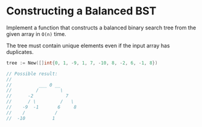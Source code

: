 # Constructing a Balanced BST

Implement a function that constructs a balanced binary search tree from the given array in `O(n)` time.

The tree must contain unique elements even if the input array has duplicates.

```go
tree := New([]int{0, 1, -9, 1, 7, -10, 8, -2, 6, -1, 8})

// Possible result:
//
//          ___ 0 __
//         /        \
//      -2            7
//      / \         /   \
//    -9  -1       6     8
//    /           /
//  -10          1
```